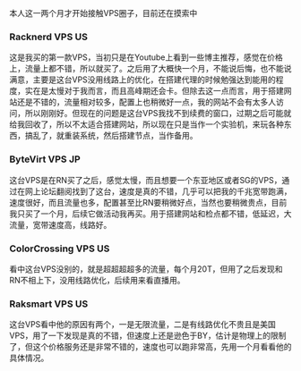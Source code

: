   本人这一两个月才开始接触VPS圈子，目前还在摸索中
### Racknerd VPS US
  这是我买的第一款VPS，当初只是在Youtube上看到一些博主推荐，感觉在价格上，流量上都不错，所以就买了。之后用了大概快一个月，不能说后悔，也不能说满意，主要是这台VPS没用线路上的优化，在搭建代理的时候勉强达到能用的程度，实在是太慢对于我而言，而且高峰期还会卡。但除去这一点而言，用于搭建网站还是不错的，流量相对较多，配置上也稍微好一点，我的网站不会有太多人访问，所以刚刚好。但现在的问题是这台VPS我找不到续费的窗口，过期之后可能就给我回收了，所以不太适合搭建网站，所以现在只是当作一个实验机，来玩各种东西，搞乱了，就重装系统，然后搭建节点，当作备用。
### ByteVirt VPS JP
  这台VPS是在RN买了之后，感觉太慢，而且想要一个东亚地区或者SG的VPS，通过在网上论坛翻阅找到了这台，速度是真的不错，几乎可以把我的千兆宽带跑满，速度很好，而且流量也多，配置甚至比RN要稍微好点，当然也要稍微贵点，目前我只买了一个月，后续它做活动我再买。用于搭建网站和检点都不错，低延迟，大流量，宽带速度高，线路好。
### ColorCrossing VPS US
  看中这台VPS没别的，就是超超超超多的流量，每个月20T，但用了之后发现和RN不相上下，没用线路优化，后续用来看直播用。
### Raksmart VPS US
  这台VPS看中他的原因有两个，一是无限流量，二是有线路优化不贵且是美国VPS，用了一下发现是真的不错，但速度上还是逊色于BY，估计是物理上的限制了，但这个价格服务还是非常不错的，速度也可以跑非常高，先用一个月看看他的具体情况。